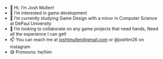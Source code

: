 - 👋 Hi, I’m Josh Mullen!
- 👀 I’m interested in game development
- 🌱 I’m currently studying Game Design with a minor in Computer Science at DePaul University
- 💞️ I’m looking to collaborate on any game projects that need hands, Need all the experience I can get!
- 📫 You can reach me at joshtmullen@gmail.com or @joshtm26 on instagram
- 😄 Pronouns: he/him
